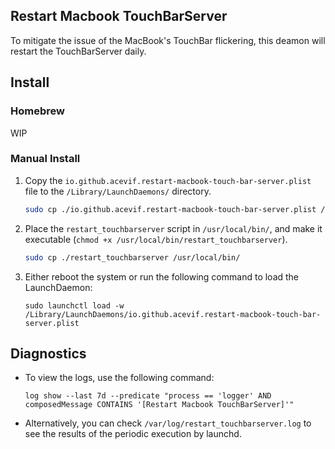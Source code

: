 ##  Restart Macbook TouchBarServer

To mitigate the issue of the MacBook's TouchBar flickering, this deamon will restart the TouchBarServer daily.

## Install

### Homebrew

WIP

### Manual Install

1. Copy the `io.github.acevif.restart-macbook-touch-bar-server.plist` file to the `/Library/LaunchDaemons/` directory.
   ```zsh
   sudo cp ./io.github.acevif.restart-macbook-touch-bar-server.plist /Library/LaunchDaemons/
   ```
2. Place the `restart_touchbarserver` script in `/usr/local/bin/`, and make it executable (`chmod +x /usr/local/bin/restart_touchbarserver`).
   ```zsh
   sudo cp ./restart_touchbarserver /usr/local/bin/
   ```
3. Either reboot the system or run the following command to load the LaunchDaemon:
   ```
   sudo launchctl load -w /Library/LaunchDaemons/io.github.acevif.restart-macbook-touch-bar-server.plist
   ```

## Diagnostics

- To view the logs, use the following command:
  ```
  log show --last 7d --predicate "process == 'logger' AND composedMessage CONTAINS '[Restart Macbook TouchBarServer]'"
  ```
- Alternatively, you can check `/var/log/restart_touchbarserver.log` to see the results of the periodic execution by launchd.
